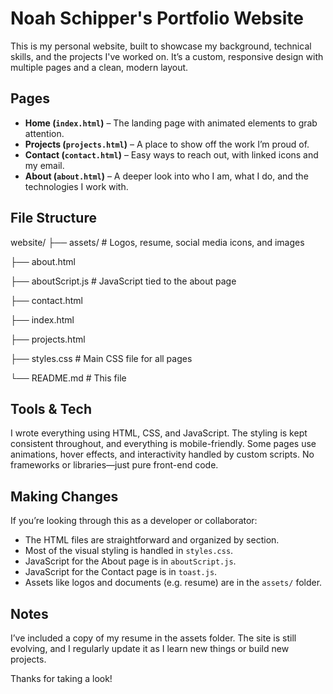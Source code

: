 # Noah Schipper's Portfolio Website

This is my personal website, built to showcase my background, technical skills, and the projects I've worked on. It’s a custom, responsive design with multiple pages and a clean, modern layout.

## Pages

- **Home (`index.html`)** – The landing page with animated elements to grab attention.
- **Projects (`projects.html`)** – A place to show off the work I’m proud of.
- **Contact (`contact.html`)** – Easy ways to reach out, with linked icons and my email.
- **About (`about.html`)** – A deeper look into who I am, what I do, and the technologies I work with.

## File Structure

website/
├── assets/ # Logos, resume, social media icons, and images

├── about.html

├── aboutScript.js # JavaScript tied to the about page

├── contact.html

├── index.html

├── projects.html

├── styles.css # Main CSS file for all pages

└── README.md # This file


## Tools & Tech

I wrote everything using HTML, CSS, and JavaScript. The styling is kept consistent throughout, and everything is mobile-friendly. Some pages use animations, hover effects, and interactivity handled by custom scripts. No frameworks or libraries—just pure front-end code.

## Making Changes

If you’re looking through this as a developer or collaborator:

- The HTML files are straightforward and organized by section.
- Most of the visual styling is handled in `styles.css`.
- JavaScript for the About page is in `aboutScript.js`.
- JavaScript for the Contact page is in `toast.js`.
- Assets like logos and documents (e.g. resume) are in the `assets/` folder.

## Notes

I’ve included a copy of my resume in the assets folder. The site is still evolving, and I regularly update it as I learn new things or build new projects.

Thanks for taking a look!
